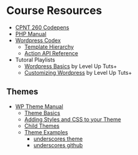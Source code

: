 # Course Resources
- [CPNT 260 Codepens](https://codepen.io/collection/DyMkML)
- [PHP Manual](https://www.php.net/manual/en/index.php)
- [Wordpress Codex](https://codex.wordpress.org/)
  - [Template Hierarchy](https://developer.wordpress.org/themes/basics/template-hierarchy/)
  - [Action API Reference](https://codex.wordpress.org/Plugin_API/Action_Reference)
- Tutoral Playlists
  - [Wordpress Basics](https://www.youtube.com/playlist?list=PLC5E59DD6D84D34DC) by Level Up Tuts+
  - [Customizing Wordpress](https://www.youtube.com/playlist?list=PLLnpHn493BHGACfv4rC29kJamYMtw34D9) by Level Up Tuts+

## Themes
- [WP Theme Manual](https://developer.wordpress.org/themes/)
  - [Theme Basics](https://developer.wordpress.org/themes/basics/)
  - [Adding Styles and CSS to your Theme](https://developer.wordpress.org/themes/basics/including-css-javascript/)
  - [Child Themes](https://developer.wordpress.org/themes/advanced-topics/child-themes/)
  - [Theme Examples](https://developer.wordpress.org/themes/getting-started/theme-development-examples/)
    - [underscores theme](https://underscores.me/)
    - [underscores github](https://github.com/automattic/_s)
